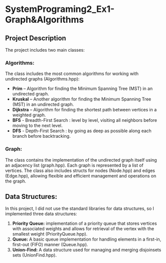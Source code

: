 # SystemPrograming2_Ex1-Graph&Algorithms
## Project Description
The project includes two main classes:

### Algorithms:
The class includes the most common algorithms for working with undirected graphs (Algorithms.hpp):

- **Prim** – Algorithm for finding the Minimum Spanning Tree (MST) in an undirected graph.
- **Kruskal** – Another algorithm for finding the Minimum Spanning Tree (MST) in an undirected graph.
- **Dijkstra** – Algorithm for finding the shortest path between vertices in a weighted graph.
- **BFS** - Breadth-First Search : level by level, visiting all neighbors before moving to the next level.
- **DFS** - Depth-First Search : by going as deep as possible along each branch before backtracking.

### Graph:
The class contains the implementation of the undirected graph itself using an adjacency list (graph.hpp). 
Each graph is represented by a list of vertices. 
The class also includes structs for nodes (Node.hpp) and edges (Edge.hpp), allowing flexible and efficient management and operations on the graph.


## Data Structures:
In this project, I did not use the standard libraries for data structures, so I implemented three  data structures:

1. **Priority Queue:** implementation of a priority queue that stores vertices with associated weights and allows for retrieval of the vertex with the smallest weight (PriorityQueue.hpp).
2. **Queue:** A basic queue implementation for handling elements in a first-in, first-out (FIFO) manner (Queue.hpp).
3. **Union-Find:** A data structure used for managing and merging disjoinsets sets (UnionFind.hpp).

